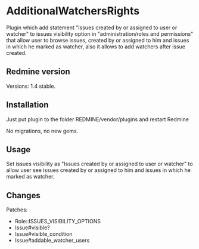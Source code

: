 # AdditionalWatchersRights

Plugin which add statement "Issues created by or assigned to user or watcher" to issues visibility option
in "administration/roles and permissions" that allow user to browse issues, created by or assigned to him and issues in which he marked as watcher, also it allows to add watchers after issue created.

## Redmine version

Versions:  1.4 stable.


## Installation

Just put plugin to the folder REDMINE/vendor/plugins and restart Redmine

No migrations, no new gems.


## Usage

Set issues visibility as "Issues created by or assigned to user or watcher" to allow user see issues created by or assigned to him and issues in which he marked as watcher.


## Changes

Patches:
  * Role::ISSUES_VISIBILITY_OPTIONS
  * Issue#visible?
  * Issue#visible_condition
  * Issue#addable_watcher_users
